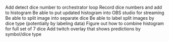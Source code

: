 Add detect dice number to orchestrator loop
Record dice numbers and add to histogram
Be able to put updated histogram into OBS studio for streaming
Be able to split image into separate dice
Be able to label split images by dice type (potentially by labeling data)
Figure out how to combine histogram for full set of 7 dice
Add twitch overlay that shows predictions by symbol/dice type